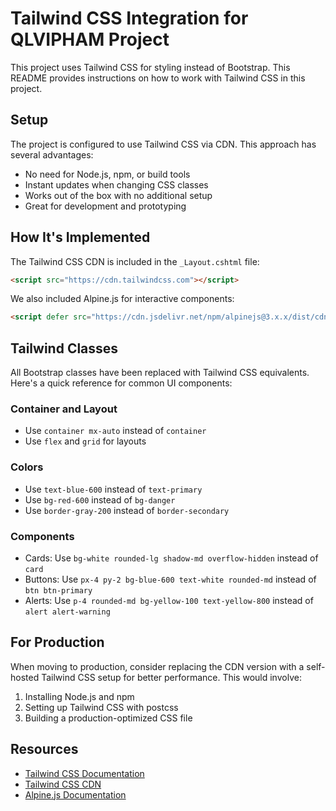 # Tailwind CSS Integration for QLVIPHAM Project

This project uses Tailwind CSS for styling instead of Bootstrap. This README provides instructions on how to work with Tailwind CSS in this project.

## Setup

The project is configured to use Tailwind CSS via CDN. This approach has several advantages:
- No need for Node.js, npm, or build tools
- Instant updates when changing CSS classes
- Works out of the box with no additional setup
- Great for development and prototyping

## How It's Implemented

The Tailwind CSS CDN is included in the `_Layout.cshtml` file:

```html
<script src="https://cdn.tailwindcss.com"></script>
```

We also included Alpine.js for interactive components:
```html
<script defer src="https://cdn.jsdelivr.net/npm/alpinejs@3.x.x/dist/cdn.min.js"></script>
```

## Tailwind Classes

All Bootstrap classes have been replaced with Tailwind CSS equivalents. Here's a quick reference for common UI components:

### Container and Layout
- Use `container mx-auto` instead of `container`
- Use `flex` and `grid` for layouts

### Colors
- Use `text-blue-600` instead of `text-primary`
- Use `bg-red-600` instead of `bg-danger`
- Use `border-gray-200` instead of `border-secondary`

### Components
- Cards: Use `bg-white rounded-lg shadow-md overflow-hidden` instead of `card`
- Buttons: Use `px-4 py-2 bg-blue-600 text-white rounded-md` instead of `btn btn-primary`
- Alerts: Use `p-4 rounded-md bg-yellow-100 text-yellow-800` instead of `alert alert-warning` 

## For Production

When moving to production, consider replacing the CDN version with a self-hosted Tailwind CSS setup for better performance. This would involve:

1. Installing Node.js and npm
2. Setting up Tailwind CSS with postcss
3. Building a production-optimized CSS file

## Resources

- [Tailwind CSS Documentation](https://tailwindcss.com/docs)
- [Tailwind CSS CDN](https://tailwindcss.com/docs/installation/play-cdn)
- [Alpine.js Documentation](https://alpinejs.dev/) 